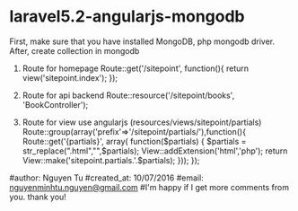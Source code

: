 # laravel5.2-angularjs-mongodb
First, make sure that you have installed MongoDB, php mongodb driver.
After, create collection in mongodb
1. Route for homepage
Route::get('/sitepoint', function(){
    return view('sitepoint.index');
});
2. Route for api backend
Route::resource('/sitepoint/books', 'BookController');

3. Route for view use angularjs (resources/views/sitepoint/partials)
Route::group(array('prefix'=>'/sitepoint/partials/'),function(){
    Route::get('{partials}', array( function($partials)
    {
        $partials = str_replace(".html","",$partials);
        View::addExtension('html','php');
        return View::make('sitepoint.partials.'.$partials);
    }));
});

#author: Nguyen Tu
#created_at: 10/07/2016
#email: nguyenminhtu.nguyen@gmail.com
#I'm happy if I get more comments from you. thank you!
